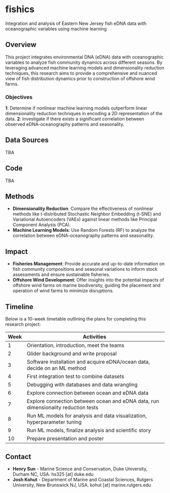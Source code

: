 # fishics
Integration and analysis of Eastern New Jersey fish eDNA data with oceanographic variables using machine learning

## Overview

This project integrates environmental DNA (eDNA) data with oceanographic variables to analyze fish community dynamics across different seasons. By leveraging advanced machine learning models and dimensionality reduction techniques, this research aims to provide a comprehensive and nuanced view of fish distribution dynamics prior to construction of offshore wind farms.

### Objectives

**1**: Determine if nonlinear machine learning models outperform linear dimensionality reduction techniques in encoding a 2D representation of the data.
**2**: Investigate if there exists a significant correlation between observed eDNA-oceanography patterns and seasonality.

## Data Sources

TBA

## Code

TBA

## Methods

- **Dimensionality Reduction**: Compare the effectiveness of nonlinear methods like t-distributed Stochastic Neighbor Embedding (t-SNE) and Variational Autoencoders (VAEs) against linear methods like Principal Component Analysis (PCA).
- **Machine Learning Models**: Use Random Forests (RF) to analyze the correlation between eDNA-oceanography patterns and seasonality.

## Impact

- **Fisheries Management**: Provide accurate and up-to-date information on fish community compositions and seasonal variations to inform stock assessments and ensure sustainable fisheries.
- **Offshore Wind Development**: Offer insights into the potential impacts of offshore wind farms on marine biodiversity, guiding the placement and operation of wind farms to minimize disruptions.

## Timeline

Below is a 10-week timetable outlining the plans for completing this research project:

| Week | Activities |
|------|-------------|
| 1    | Orientation, introduction, meet the teams |
| 2    | Glider background and write proposal |
| 3    | Software installation and acquire eDNA/ocean data, decide on an ML method |
| 4    | First integration test to combine datasets |
| 5    | Debugging with databases and data wrangling |
| 6    | Explore connection between ocean and eDNA data |
| 7    | Explore connection between ocean and eDNA data, run dimensionality reduction tests |
| 8    | Run ML models for analysis and data visualization, hyperparameter tuning |
| 9    | Run ML models, finalize analysis and scientific story |
| 10   | Prepare presentation and poster |

## Contact

- **Henry Sun** - Marine Science and Conservation, Duke University, Durham NC, USA. hs325 [at] duke.edu
- **Josh Kohut** - Department of Marine and Coastal Sciences, Rutgers University, New Brunswick NJ, USA. kohut [at] marine.rutgers.edu
